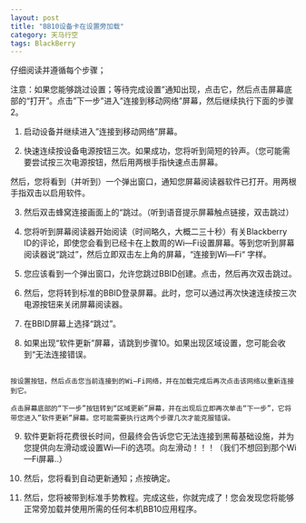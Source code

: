 ```yaml
---
layout: post
title: "BB10设备卡在设置旁加载"
category: 天马行空
tags: BlackBerry
---
```



仔细阅读并遵循每个步骤；

注意：如果您能够跳过设置；等待完成设置”通知出现，点击它，然后点击屏幕底部的“打开”。点击”下一步”进入”连接到移动网络”屏幕，然后继续执行下面的步骤2。

1. 启动设备并继续进入”连接到移动网络”屏幕。

2. 快速连续按设备电源按钮三次。如果成功，您将听到简短的铃声。（您可能需要尝试按三次电源按钮，然后用两根手指快速点击屏幕。

然后，您将看到（并听到）一个弹出窗口，通知您屏幕阅读器软件已打开。用两根手指双击以启用软件。

3. 然后双击蜂窝连接画面上的“跳过。（听到语音提示屏幕触点链接，双击跳过）

4. 您将听到屏幕阅读器开始阅读（时间略久，大概二三十秒）有关Blackberry ID的评论，即使您会看到已经卡在上数周的Wi—Fi设置屏幕。等到您听到屏幕阅读器说“跳过”，然后立即双击左上角的屏幕，“连接到Wi—Fi“ 字样。

5. 您应该看到一个弹出窗口，允许您跳过BBID创建。点击，然后再次双击跳过。

6. 然后，您将转到标准的BBID登录屏幕。此时，您可以通过再次快速连续按三次电源按钮来关闭屏幕阅读器。

7.  在BBID屏幕上选择“跳过”。

8.  如果出现“软件更新”屏幕，请跳到步骤10。如果出现区域设置，您可能会收到“无法连接错误。

```

按设置按钮，然后点击您当前连接到的Wi—Fi网络，并在加载完成后再次点击该网络以重新连接到它。

点击屏幕底部的“下一步”按钮转到“区域更新”屏幕，并在出现后立即再次单击“下一步”，它将带您进入”软件更新”屏幕。您可能需要执行这两个步骤几次才能克服错误。

```

9. 软件更新将花费很长时间，但最终会告诉您它无法连接到黑莓基础设施，并为您提供向左滑动或设置Wi—Fi的选项。向左滑动！！！（我们不想回到那个Wi—Fi屏幕..）

10. 然后，您将看到自动更新通知；点按确定。

11. 然后，您将被带到标准手势教程。完成这些，你就完成了！您会发现您将能够正常旁加载并使用所需的任何本机BB10应用程序。

